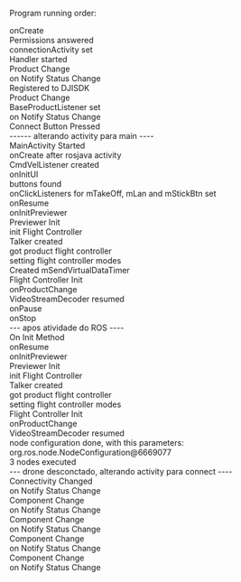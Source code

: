 Program running order:

onCreate                                                                                      
Permissions answered                                                                          
connectionActivity set                                                                        
Handler started                                                                               
Product Change                                                                                
on Notify Status Change                                                                       
Registered to DJISDK                                                                          
Product Change                                                                                
BaseProductListener set                                                                       
on Notify Status Change                                                                       
Connect Button Pressed         
------ alterando activity para main ----                                                               
MainActivity Started                                                                          
onCreate after rosjava activity                                                               
CmdVelListener created                                                                        
onInitUI                                                                                      
buttons found                                                                                 
onClickListeners for mTakeOff, mLan and mStickBtn set                                         
onResume                                                                                      
onInitPreviewer                                                                               
Previewer Init                                                                                
init Flight Controller                                                                        
Talker created                                                                                
got product flight controller                                                                 
setting flight controller modes                                                               
Created mSendVirtualDataTimer                                                                 
Flight Controller Init                                                                        
onProductChange                                                                               
VideoStreamDecoder resumed                                                                    
onPause                                                                                       
onStop                                  
--- apos atividade do ROS ----                                                      
On Init Method                                                                                
onResume                                                                                      
onInitPreviewer                                                                               
Previewer Init                                                                                
init Flight Controller                                                                        
Talker created                                                                                
got product flight controller                                                                 
setting flight controller modes                                                               
Flight Controller Init                                                                        
onProductChange                                                                               
VideoStreamDecoder resumed                                                                    
node configuration done, with this parameters: org.ros.node.NodeConfiguration@6669077         
3 nodes executed                                                  
--- drone desconctado, alterando activity para connect ----                            
Connectivity Changed                                                                          
on Notify Status Change                                                                       
Component Change                                                                              
on Notify Status Change                                                                       
Component Change                                                                              
on Notify Status Change                                                                       
Component Change                                                                              
on Notify Status Change                                                                       
Component Change                                                                              
on Notify Status Change                        